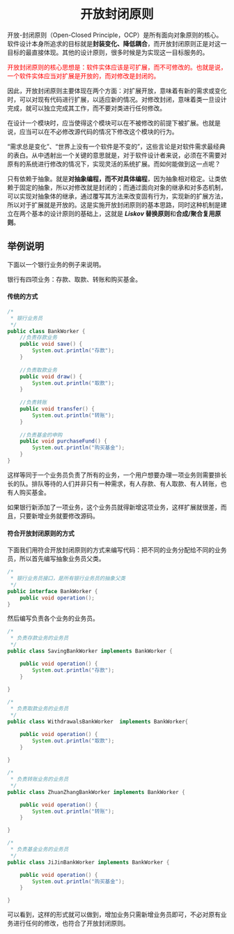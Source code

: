 # <center>开放封闭原则</center>

开放-封闭原则（Open-Closed Principle，OCP）是所有面向对象原则的核心。软件设计本身所追求的目标就是**封装变化、降低耦合**，而开放封闭原则正是对这一目标的最直接体现。其他的设计原则，很多时候是为实现这一目标服务的。

<font color=red>开放封闭原则的核心思想是：软件实体应该是可扩展，而不可修改的。也就是说，一个软件实体应当对扩展是开放的，而对修改是封闭的。</font>

因此，开放封闭原则主要体现在两个方面：对扩展开放，意味着有新的需求或变化时，可以对现有代码进行扩展，以适应新的情况。对修改封闭，意味着类一旦设计完成，就可以独立完成其工作，而不要对类进行任何修改。

在设计一个模块时，应当使得这个模块可以在不被修改的前提下被扩展。也就是说，应当可以在不必修改源代码的情况下修改这个模块的行为。

“需求总是变化”、“世界上没有一个软件是不变的”，这些言论是对软件需求最经典的表白。从中透射出一个关键的意思就是，对于软件设计者来说，必须在不需要对原有的系统进行修改的情况下，实现灵活的系统扩展。而如何能做到这一点呢？

只有依赖于抽象。就是**对抽象编程，而不对具体编程**，因为抽象相对稳定。让类依赖于固定的抽象，所以对修改就是封闭的；而通过面向对象的继承和对多态机制，可以实现对抽象体的继承，通过覆写其方法来改变固有行为，实现新的扩展方法，所以对于扩展就是开放的。这是实施开放封闭原则的基本思路，同时这种机制是建立在两个基本的设计原则的基础上，这就是 **$Liskov$ 替换原则**和**合成/聚合复用原则**。

## 举例说明

下面以一个银行业务的例子来说明。

银行有四项业务：存款、取款、转账和购买基金。

#### 传统的方式

```java
/*
 * 银行业务员
 */
public class BankWorker {
    //负责存款业务
    public void save() {
        System.out.println("存款");
    }
    
    //负责取款业务
    public void draw() {
        System.out.println("取款");
    }
    
    //负责转账
    public void transfer() {
        System.out.println("转账");
    }
    
    //负责基金的申购
    public void purchaseFund() {
        System.out.println("购买基金");
    }
}
```

这样等同于一个业务员负责了所有的业务，一个用户想要办理一项业务则需要排长长的队。排队等待的人们并非只有一种需求，有人存款、有人取款、有人转账，也有人购买基金。

如果银行新添加了一项业务，这个业务员就得新增这项业务，这样扩展就很差，而且，只要新增业务就要修改源码。

#### 符合开放封闭原则的方式

下面我们用符合开放封闭原则的方式来编写代码：把不同的业务分配给不同的业务员，所以首先编写抽象业务员父类。

```java
/*
 * 银行业务员接口，是所有银行业务员的抽象父类
 */
public interface BankWorker {
    public void operation();
}
```

然后编写负责各个业务的业务员。

```java
/*
 * 负责存款业务的业务员
 */
public class SavingBankWorker implements BankWorker {

    public void operation() {
        System.out.println("存款");
    }
    
}
```

```java
/*
 * 负责取款业务的业务员
 */
public class WithdrawalsBankWorker  implements BankWorker{

    public void operation() {
        System.out.println("取款");
    }
    
}
```

```java
/*
 * 负责转账业务的业务员
 */
public class ZhuanZhangBankWorker implements BankWorker {

    public void operation() {
        System.out.println("转账");
    }

}
```

```java
/*
 * 负责基金业务的业务员
 */
public class JiJinBankWorker implements BankWorker {

    public void operation() {
        System.out.println("购买基金");
    }

}
```

可以看到，这样的形式就可以做到，增加业务只需新增业务员即可，不必对原有业务进行任何的修改，也符合了开放封闭原则。

